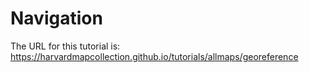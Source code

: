# Navigation

The URL for this tutorial is: https://harvardmapcollection.github.io/tutorials/allmaps/georeference
